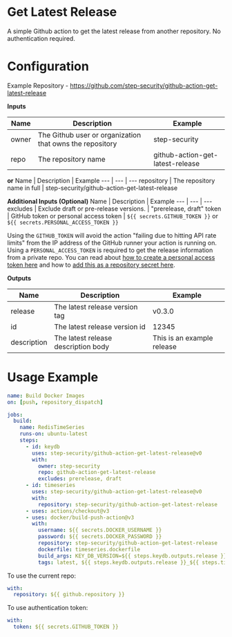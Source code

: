 Get Latest Release
==================

A simple Github action to get the latest release from another repository. No authentication required.

Configuration
=============

Example Repository - https://github.com/step-security/github-action-get-latest-release

**Inputs**

Name | Description | Example
--- | --- | ---
owner | The Github user or organization that owns the repository |  step-security
repo | The repository name | github-action-get-latest-release

**or**
Name | Description | Example
--- | --- | ---
repository | The repository name in full | step-security/github-action-get-latest-release

**Additional Inputs (Optional)**
Name | Description | Example
--- | --- | ---
excludes | Exclude draft or pre-release versions. | "prerelease, draft"
token | GitHub token or personal access token | `${{ secrets.GITHUB_TOKEN }}` or `${{ secrets.PERSONAL_ACCESS_TOKEN }}`

Using the `GITHUB_TOKEN` will avoid the action "failing due to hitting API rate limits" from the IP address of the GitHub runner your action is running on. Using a `PERSONAL_ACCESS_TOKEN` is required to get the release information from a private repo. You can read about [how to create a personal access token here](https://docs.github.com/en/github/authenticating-to-github/creating-a-personal-access-token) and how to [add this as a repository secret here](https://docs.github.com/en/github/automating-your-workflow-with-github-actions/creating-and-using-encrypted-secrets).

**Outputs**

Name | Description | Example
--- | --- | ---
release | The latest release version tag | v0.3.0
id | The latest release version id | 12345
description | The latest release description body | This is an example release

Usage Example
=============
``` yaml
name: Build Docker Images
on: [push, repository_dispatch]

jobs:
  build:
    name: RedisTimeSeries
    runs-on: ubuntu-latest
    steps:
      - id: keydb
        uses: step-security/github-action-get-latest-release@v0
        with:
          owner: step-security
          repo: github-action-get-latest-release
          excludes: prerelease, draft
      - id: timeseries
        uses: step-security/github-action-get-latest-release@v0
        with:
          repository: step-security/github-action-get-latest-release
      - uses: actions/checkout@v3
      - uses: docker/build-push-action@v3
        with:
          username: ${{ secrets.DOCKER_USERNAME }}
          password: ${{ secrets.DOCKER_PASSWORD }}
          repository: step-security/github-action-get-latest-release
          dockerfile: timeseries.dockerfile
          build_args: KEY_DB_VERSION=${{ steps.keydb.outputs.release }}, REDIS_TIME_SERIES_VERSION=${{ steps.timeseries.outputs.release }}
          tags: latest, ${{ steps.keydb.outputs.release }}_${{ steps.timeseries.outputs.release }}

```

To use the current repo:
``` yaml
with:
  repository: ${{ github.repository }}
```

To use authentication token:
``` yaml
with:
  token: ${{ secrets.GITHUB_TOKEN }}
```
